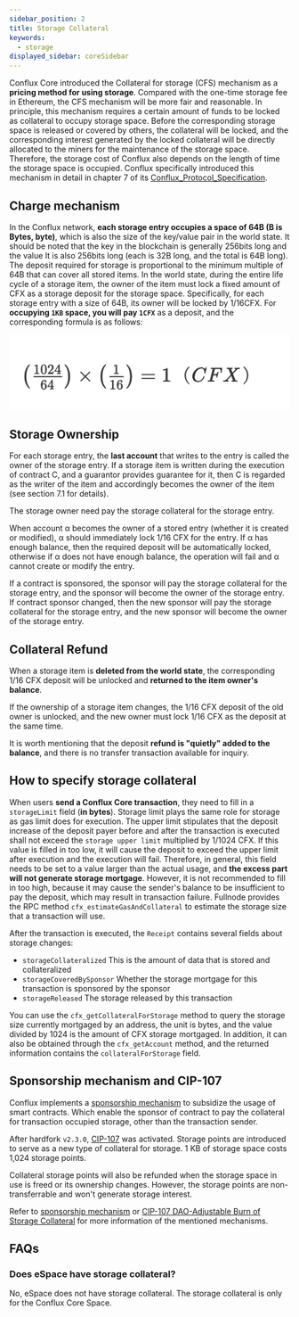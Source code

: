 ```yaml
---
sidebar_position: 2
title: Storage Collateral
keywords:
  - storage
displayed_sidebar: coreSidebar
---
```


Conflux Core introduced the Collateral for storage (CFS) mechanism as a **pricing method for using storage**. Compared with the one-time storage fee in Ethereum, the CFS mechanism will be more fair and reasonable. In principle, this mechanism requires a certain amount of funds to be locked as collateral to occupy storage space. Before the corresponding storage space is released or covered by others, the collateral will be locked, and the corresponding interest generated by the locked collateral will be directly allocated to the miners for the maintenance of the storage space. Therefore, the storage cost of Conflux also depends on the length of time the storage space is occupied. Conflux specifically introduced this mechanism in detail in chapter 7 of its [Conflux_Protocol_Specification](https://confluxnetwork.org/files/Conflux_Protocol_Specification.pdf).

## Charge mechanism

In the Conflux network, **each storage entry occupies a space of 64B (B is Bytes, byte)**, which is also the size of the key/value pair in the world state. It should be noted that the key in the blockchain is generally 256bits long and the value It is also 256bits long (each is 32B long, and the total is 64B long). The deposit required for storage is proportional to the minimum multiple of 64B that can cover all stored items. In the world state, during the entire life cycle of a storage item, the owner of the item must lock a fixed amount of CFX as a storage deposit for the storage space. Specifically, for each storage entry with a size of 64B, its owner will be locked by 1/16CFX. For **occupying `1KB` space, you will pay `1CFX`** as a deposit, and the corresponding formula is as follows:

![Locale Dropdown](./img/storage-formula-635173b54f6e13ba21a689cc691d4ecd.png)

## Storage Ownership

For each storage entry, the **last account** that writes to the entry is called the owner of the storage entry. If a storage item is written during the execution of contract C, and a guarantor provides guarantee for it, then C is regarded as the writer of the item and accordingly becomes the owner of the item (see section 7.1 for details).

The storage owner need pay the storage collateral for the storage entry.

When account α becomes the owner of a stored entry (whether it is created or modified), α should immediately lock 1/16 CFX for the entry. If α has enough balance, then the required deposit will be automatically locked, otherwise if α does not have enough balance, the operation will fail and α cannot create or modify the entry.

If a contract is sponsored, the sponsor will pay the storage collateral for the storage entry, and the sponsor will become the owner of the storage entry. If contract sponsor changed, then the new sponsor will pay the storage collateral for the storage entry, and the new sponsor will become the owner of the storage entry.

## Collateral Refund

When a storage item is **deleted from the world state**, the corresponding 1/16 CFX deposit will be unlocked and **returned to the item owner's balance**. 

If the ownership of a storage item changes, the 1/16 CFX deposit of the old owner is unlocked, and the new owner must lock 1/16 CFX as the deposit at the same time. 

It is worth mentioning that the deposit **refund is "quietly" added to the balance**, and there is no transfer transaction available for inquiry.

## How to specify storage collateral

When users **send a Conflux Core transaction**, they need to fill in a `storageLimit` field (**in bytes**). Storage limit plays the same role for storage as gas limit does for execution. The upper limit stipulates that the deposit increase of the deposit payer before and after the transaction is executed shall not exceed the `storage upper limit` multiplied by 1/1024 CFX. If this value is filled in too low, it will cause the deposit to exceed the upper limit after execution and the execution will fail. Therefore, in general, this field needs to be set to a value larger than the actual usage, and **the excess part will not generate storage mortgage**. However, it is not recommended to fill in too high, because it may cause the sender's balance to be insufficient to pay the deposit, which may result in transaction failure. Fullnode provides the RPC method `cfx_estimateGasAndCollateral` to estimate the storage size that a transaction will use.

After the transaction is executed, the `Receipt` contains several fields about storage changes:

* `storageCollateralized` This is the amount of data that is stored and collateralized
* `storageCoveredBySponsor` Whether the storage mortgage for this transaction is sponsored by the sponsor
* `storageReleased` The storage released by this transaction

You can use the `cfx_getCollateralForStorage` method to query the storage size currently mortgaged by an address, the unit is bytes, and the value divided by 1024 is the amount of CFX storage mortgaged. In addition, it can also be obtained through the `cfx_getAccount` method, and the returned information contains the `collateralForStorage` field.

## Sponsorship mechanism and CIP-107

Conflux implements a [sponsorship mechanism](./internal-contracts/sponsor-whitelist-control.md) to subsidize the usage of smart contracts. Which enable the sponsor of contract to pay the collateral for transaction occupied storage, other than the transaction sender.

After hardfork `v2.3.0`, [CIP-107](https://github.com/Conflux-Chain/CIPs/blob/master/CIPs/cip-107.md) was activated. Storage points are introduced to serve as a new type of collateral for storage. 1 KB of storage space costs 1,024 storage points. 

Collateral storage points will also be refunded when the storage space in use is freed or its ownership changes. However, the storage points are non-transferrable and won't generate storage interest.

Refer to [sponsorship mechanism](./internal-contracts/sponsor-whitelist-control.md) or [CIP-107 DAO-Adjustable Burn of Storage Collateral](https://github.com/Conflux-Chain/CIPs/blob/master/CIPs/cip-107.md) for more information of the mentioned mechanisms.

## FAQs

### Does eSpace have storage collateral?

No, eSpace does not have storage collateral. The storage collateral is only for the Conflux Core Space.
